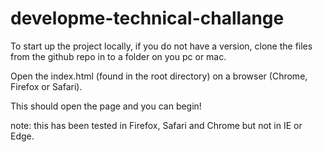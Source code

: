 # developme-technical-challange

To start up the project locally, if you do not have a version, clone the files from the github repo in to a folder on you pc or mac.

Open the index.html (found in the root directory) on a browser (Chrome, Firefox or Safari).

This should open the page and you can begin!

note: this has been tested in Firefox, Safari and Chrome but not in IE or Edge.
